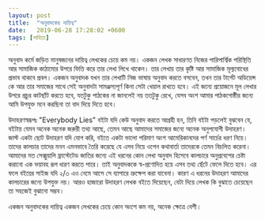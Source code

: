 ```yaml
---
layout: post
title:  "অনুবাদকের দায়িত্ব"
date:   2019-06-28 17:28:02 +0600
tags: [সাহিত্য]
---
```

অনুবাদ কর্মে জড়িত মানুষজনের দায়িত্ব লেখকের চেয়ে কম নয়। একজন লেখক সাধারণত নিজের পারিপার্শ্বিক পরিস্থিতি আর সামাজিক কাঠামোর উপরে ভিত্তি করে তার লেখা লিখে থাকেন। তার লেখায় তার কৃষ্টি আর সামাজিক মূল্যবোধের প্রভাব থাকবে প্রবল। একজন অনুবাদক যখন তার লেখাটি নিজ ভাষায় অনুবাদ করতে বসবেন, তখন তার টার্গেট অডিয়েন্স কে আর তার সমাজের সাথে সেই অনুবাদটা সামঞ্জস্যপূর্ণ কিনা সেটা খেয়াল রাখতে হবে। এই জন্যে প্রয়োজনে মূল লেখার উপরে প্রচুর কাটছাঁট করতে হবে, যতটুকু পাঠকের না জানলেই নয় ততটুকু রেখে, যেসব অংশ আমার পাঠকগোষ্ঠীর জন্যে আমি উপযুক্ত মনে করছিনা তা বাদ দিয়ে দিতে হবে।

উদাহরণস্বরূপঃ "Everybody Lies" বইটা যদি কেউ অনুবাদ করতে আগ্রহী হন, তিনি বইটা পড়লেই বুঝবেন যে, বইটায় যেমন অনেক অনেক জরুরী তথ্য আছে, তেমন আছে আমাদের সমাজের জন্যে অনেক অনুপযোগী উদাহরণ। জাস্ট একটা ছোট উদাহরণ যদি যোগ করি, বইতে একটা ভালো পরিমাণ অংশ আমেরিকানদের পর্ণ সার্চের ধরণ নিয়ে। তাদের কালচার তাদের মনন এমনভাবে তৈরি করেছে যে এসব নিয়ে ওপেন কথাবার্তা তাদেরকে তেমন বিচলিত করেনা। আমাদের মত সেক্সুয়ালি ফ্রাস্টেটেড জাতির জন্যে এই ধরনের কোন লেখা অনুবাদ হিসেবে কালচারে অনুপ্রবেশের চেষ্টা করানো এক ভয়াবহ রূপ ধারণ করতে পারে। তাই অনুবাদককে স্ব-প্রণোদিত হয়ে এসব তথ্য ছেঁটে ফেলে দিতে হবে। এর ফলে বইয়ের সাইজ যদি ২/৩ এও নেমে আসে সে ব্যাপারে ভ্রুক্ষেপ করা যাবেনা। কারণ এ ধরনের উদাহরণ আমাদের কালচারের জন্যে উপযুক্ত নয়। আরও হাজারো উদাহরণ লেখক বইতে দিয়েছেন, যেটা দিয়ে লেখক কি বুঝাতে চেয়েছেন তা সহজেই বুঝানো সম্ভব।

একজন অনুবাদকের দায়িত্ব একজন লেখকের চেয়ে কোন অংশে কম নয়, অনেক ক্ষেত্রে বেশী।

